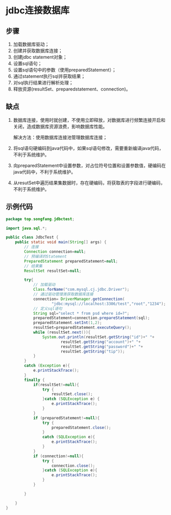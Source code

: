 # jdbc连接数据库

## 步骤

1. 加载数据库驱动；
2. 创建并获取数据库连接；
3. 创建jdbc statement对象；
4. 设置sql语句；
5. 设置sql语句中的参数（使用preparedStatement）；
6. 通过statement执行sql并获取结果；
7. 对sql执行结果进行解析处理；
8. 释放资源(resultSet、preparedstatement、connection)。

## 缺点

1. 数据库连接，使用时就创建，不使用立即释放，对数据库进行频繁连接开启和关闭，造成数据库资源浪费，影响数据库性能。

   解决方法：使用数据库连接池管理数据库连接；

2. 将sql语句硬编码到java代码中，如果sql语句修改，需要重新编译java代码，不利于系统维护。

3. 向preparedStatement中设置参数，对占位符号位置和设置参数值，硬编码在java代码中，不利于系统维护。

4. 从resutSet中遍历结果集数据时，存在硬编码，将获取表的字段进行硬编码，不利于系统维护。

## 示例代码

```java
package top.songfang.jdbctest;

import java.sql.*;

public class JdbcTest {
    public static void main(String[] args) {
        // 连接
        Connection connection=null;
        // 预编译的Statement
        PreparedStatement preparedStatement=null;
        // 结果集
        ResultSet resultSet=null;

        try{
            // 加载驱动
            Class.forName("com.mysql.cj.jdbc.Driver");
            // 通过驱动管理类获取数据库连接
            connection= DriverManager.getConnection(
                    "jdbc:mysql://localhost:3306/test","root","1234");
            // 定义sql语句
            String sql="select * from psd where id=?";
            preparedStatement=connection.prepareStatement(sql);
            preparedStatement.setInt(1,2);
            resultSet=preparedStatement.executeQuery();
            while (resultSet.next()){
                System.out.println(resultSet.getString("id")+" "+
                        resultSet.getString("account")+" "+
                        resultSet.getString("password")+" "+
                        resultSet.getString("tip"));
            }
        }
        catch (Exception e){
            e.printStackTrace();
        }
        finally {
            if(resultSet!=null){
                try {
                    resultSet.close();
                }catch (SQLException e) {
                    e.printStackTrace();
                }
            }
            if (preparedStatement!=null){
                try {
                    preparedStatement.close();
                }
                catch (SQLException e){
                    e.printStackTrace();
                }
            }
            if (connection!=null){
                try {
                    connection.close();
                }catch (SQLException e){
                    e.printStackTrace();
                }
            }

        }

    }
}

```



 